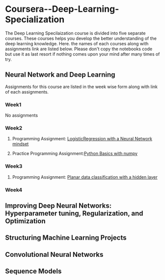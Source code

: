 # Coursera--Deep-Learning-Specialization

The Deep Learning Specilaization course is divided into five separate courses. These courses helps you develop the better understanding of the deep learning knowledge. Here. the names of each courses along with assignments link are listed below. Please don't copy the notebooks code but use it as last resort if nothing comes upon your mind after many times of try.

## Neural Network and Deep Learning

Assignments for this course are listed in the week wise form along with link of each assignments.

### Week1

 No assignments

### Week2 

1. Programming Assignment: [LogisticRegression with a Neural Network mindset](./Neural-Networks-and-Deep-Learning/Week2/Logistic_Regression_with_a_Neural_Network_mindset_v6a.ipynb)

2. Practice Programming Assignment:[Python Basics with numpy](./Neural-Networks-and-Deep-Learning/Week2/Python_Basics_With_Numpy_v3a.ipynb)

### Week3

1. Programming Assignment: [Planar data classification with a hidden layer](/Neural-Networks-and-Deep-Learning/Week3/Planar_data_classification_with_onehidden_layer_v6c.ipynb)

### Week4
  
## Improving Deep Neural Networks: Hyperparameter tuning, Regularization, and Optimization

## Structuring Machine Learning Projects

## Convolutional Neural Networks

## Sequence Models
    

